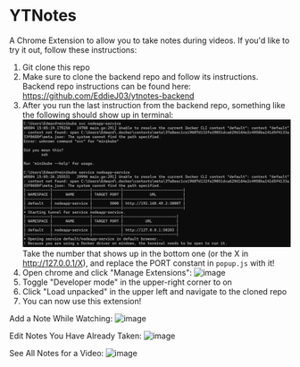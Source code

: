 # YTNotes

A Chrome Extension to allow you to take notes during videos. If you'd like to try it out, follow these instructions:

1. Git clone this repo
2. Make sure to clone the backend repo and follow its instructions. Backend repo instructions can be found here: https://github.com/EddieJ03/ytnotes-backend
3. After you run the last instruction from the backend repo, something like the following should show up in terminal:
 ![After running minikube nodeapp-service](minikube_start_service.png)
 Take the number that shows up in the bottom one (or the X in http://127.0.0.1/X), and replace the PORT constant in `popup.js` with it! 
4. Open chrome and click "Manage Extensions": ![image](https://github.com/EddieJ03/ytnotes/assets/57547638/3eeb7236-37c5-4e92-b924-41df9b338473)
5. Toggle "Developer mode" in the upper-right corner to on
6. Click "Load unpacked" in the upper left and navigate to the cloned repo
7. You can now use this extension!

Add a Note While Watching:
![image](https://user-images.githubusercontent.com/57547638/175798629-a1c81e9a-7c4e-452b-91fe-b31f4e4a250f.png)

Edit Notes You Have Already Taken:
![image](https://user-images.githubusercontent.com/57547638/175798646-1b8cc024-df92-4ebd-a1c9-019135cfa825.png)

See All Notes for a Video:
![image](https://user-images.githubusercontent.com/57547638/175798714-396f5fb6-ab95-462a-ace6-0ae656d429b1.png)


